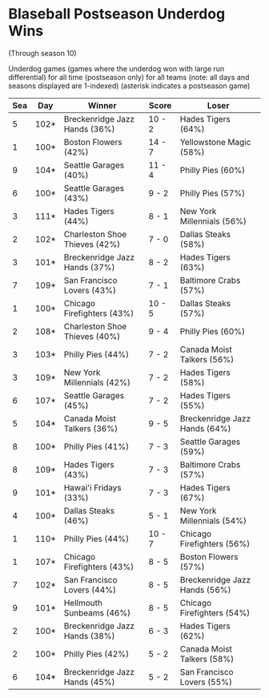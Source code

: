 # Blaseball Postseason Underdog Wins
(Through season 10)



Underdog games (games where the underdog won with large run differential) for all time (postseason only) for all teams (note: all days and seasons displayed are 1-indexed) (asterisk indicates a postseason game)


| Sea | Day | Winner | Score | Loser | 
| ------ |------ |------ |------ |------ |
| 5 | 102* | Breckenridge Jazz Hands (36%) | 10 - 2 | Hades Tigers (64%) | 
| 1 | 100* | Boston Flowers (42%) | 14 - 7 | Yellowstone Magic (58%) | 
| 9 | 104* | Seattle Garages (40%) | 11 - 4 | Philly Pies (60%) | 
| 6 | 100* | Seattle Garages (43%) | 9 - 2 | Philly Pies (57%) | 
| 3 | 111* | Hades Tigers (44%) | 8 - 1 | New York Millennials (56%) | 
| 2 | 102* | Charleston Shoe Thieves (42%) | 7 - 0 | Dallas Steaks (58%) | 
| 3 | 101* | Breckenridge Jazz Hands (37%) | 8 - 2 | Hades Tigers (63%) | 
| 7 | 109* | San Francisco Lovers (43%) | 7 - 1 | Baltimore Crabs (57%) | 
| 1 | 100* | Chicago Firefighters (43%) | 10 - 5 | Dallas Steaks (57%) | 
| 2 | 108* | Charleston Shoe Thieves (40%) | 9 - 4 | Philly Pies (60%) | 
| 3 | 103* | Philly Pies (44%) | 7 - 2 | Canada Moist Talkers (56%) | 
| 3 | 109* | New York Millennials (42%) | 7 - 2 | Hades Tigers (58%) | 
| 6 | 107* | Seattle Garages (45%) | 7 - 2 | Hades Tigers (55%) | 
| 5 | 104* | Canada Moist Talkers (36%) | 9 - 5 | Breckenridge Jazz Hands (64%) | 
| 8 | 100* | Philly Pies (41%) | 7 - 3 | Seattle Garages (59%) | 
| 8 | 109* | Hades Tigers (43%) | 7 - 3 | Baltimore Crabs (57%) | 
| 9 | 101* | Hawai'i Fridays (33%) | 7 - 3 | Hades Tigers (67%) | 
| 4 | 100* | Dallas Steaks (46%) | 5 - 1 | New York Millennials (54%) | 
| 1 | 110* | Philly Pies (44%) | 10 - 7 | Chicago Firefighters (56%) | 
| 1 | 107* | Chicago Firefighters (43%) | 8 - 5 | Boston Flowers (57%) | 
| 7 | 102* | San Francisco Lovers (44%) | 8 - 5 | Breckenridge Jazz Hands (56%) | 
| 9 | 101* | Hellmouth Sunbeams (46%) | 8 - 5 | Chicago Firefighters (54%) | 
| 2 | 100* | Breckenridge Jazz Hands (38%) | 6 - 3 | Hades Tigers (62%) | 
| 2 | 100* | Philly Pies (42%) | 5 - 2 | Canada Moist Talkers (58%) | 
| 6 | 104* | Breckenridge Jazz Hands (45%) | 5 - 2 | San Francisco Lovers (55%) | 


